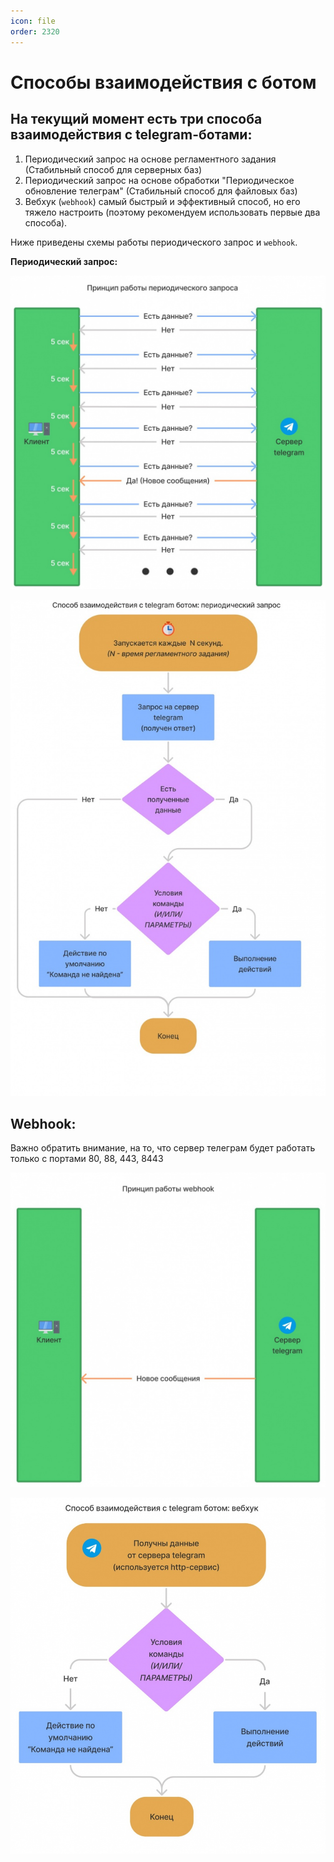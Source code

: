 ```yaml
---
icon: file   
order: 2320
---
```


# Способы взаимодействия с ботом

## На текущий момент есть три способа взаимодействия с telegram-ботами:

1) Периодический запрос на основе регламентного задания (Стабильный способ для серверных баз)
2) Периодический запрос на основе обработки "Периодическое обновление телеграм" (Стабильный способ для файловых баз)
3) Вебхук (`webhook`) самый быстрый и эффективный способ, но его тяжело настроить (поэтому рекомендуем использовать первые два способа).

Ниже приведены схемы работы периодического запрос и `webhook`.

**Периодический запрос:**

![Принцип работы](static/01_СпособыВзаимодействия.jpg)

![Способ взаимодействия](static/02_СпособыВзаимодействия.jpg)

## Webhook: 
 Важно обратить внимание, на то, что сервер телеграм будет работать только с портами 80, 88, 443, 8443

![Вебхук](static/03_СпособыВзаимодействия.jpg)

![Способ взаимодействие Вебхук](static/04_СпособыВзаимодействия.jpg)